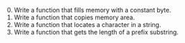 0. Write a function that fills memory with a constant byte. 
1. Write a function that copies memory area.
2. Write a function that locates a character in a string.
3. Write a function that gets the length of a prefix substring.

